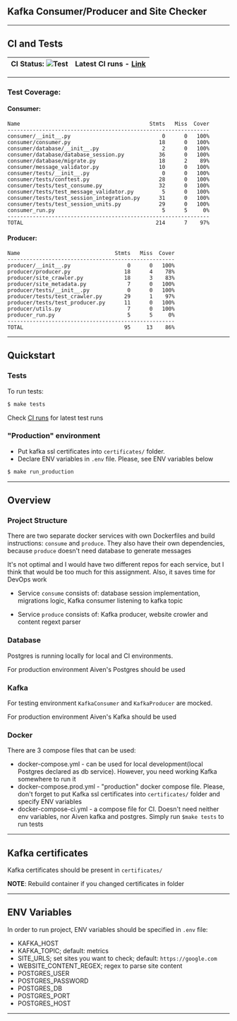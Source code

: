 ## Kafka Consumer/Producer and Site Checker

---

## CI and Tests
| CI Status: ![Test](https://github.com/SHAKOTN/py_kafka_checker/workflows/Test/badge.svg) | Latest CI runs - [Link](https://github.com/SHAKOTN/py_kafka_checker/actions?query=workflow%3ATest)|
|---|---:

---

### Test Coverage:
#### Consumer:
```
Name                                         Stmts   Miss  Cover
----------------------------------------------------------------
consumer/__init__.py                             0      0   100%
consumer/consumer.py                            18      0   100%
consumer/database/__init__.py                    2      0   100%
consumer/database/database_session.py           36      0   100%
consumer/database/migrate.py                    18      2    89%
consumer/message_validator.py                   10      0   100%
consumer/tests/__init__.py                       0      0   100%
consumer/tests/conftest.py                      28      0   100%
consumer/tests/test_consume.py                  32      0   100%
consumer/tests/test_message_validator.py         5      0   100%
consumer/tests/test_session_integration.py      31      0   100%
consumer/tests/test_session_units.py            29      0   100%
consumer_run.py                                  5      5     0%
----------------------------------------------------------------
TOTAL                                          214      7    97%
```

#### Producer:
```
Name                              Stmts   Miss  Cover
-----------------------------------------------------
producer/__init__.py                  0      0   100%
producer/producer.py                 18      4    78%
producer/site_crawler.py             18      3    83%
producer/site_metadata.py             7      0   100%
producer/tests/__init__.py            0      0   100%
producer/tests/test_crawler.py       29      1    97%
producer/tests/test_producer.py      11      0   100%
producer/utils.py                     7      0   100%
producer_run.py                       5      5     0%
-----------------------------------------------------
TOTAL                                95     13    86%
```

---

## Quickstart
### Tests
To run tests:
```bash
$ make tests
```
Check [CI runs]((https://github.com/SHAKOTN/py_kafka_checker/actions?query=workflow%3ATest)) for latest test runs

### "Production" environment
- Put kafka ssl certificates into `certificates/` folder.
- Declare ENV variables in `.env` file. Please, see ENV variables below
```bash
$ make run_production
```

---

## Overview
### Project Structure
There are two separate docker services with own Dockerfiles and build instructions: `consume` and `produce`. They
also have their own dependencies, because `produce` doesn't need database to generate messages

It's not optimal and I would have two different repos for each service, but I think that would be too much for this 
assignment. Also, it saves time for DevOps work

- Service `consume` consists of: database session implementation, 
  migrations  logic, Kafka consumer listening to kafka topic

- Service `produce` consists of: Kafka producer, website crowler and content regext parser

### Database
Postgres is running locally for local and CI environments. 

For production environment Aiven's Postgres should be used

### Kafka
For testing environment `KafkaConsumer` and `KafkaProducer` are mocked. 

For production environment Aiven's Kafka should be used


### Docker
There are 3 compose files that can be used:
- docker-compose.yml - can be used for local development(local Postgres declared as db service). However, you need
working Kafka somewhere to run it
- docker-compose.prod.yml - "production" docker compose file. Please, don't forget to put Kafka ssl certificates into `certificates/`
folder and specify ENV variables
- docker-compose-ci.yml - a compose file for CI. Doesn't need neither env variables, nor Aiven kafka and postgres. Simply run `$make tests` to run tests

---

## Kafka certificates
Kafka certificates should be present in `certificates/`

**NOTE**: Rebuild container if you changed certificates in folder

---

## ENV Variables
In order to run project, ENV variables should be specified in `.env` file:
- KAFKA_HOST 
- KAFKA_TOPIC; default: metrics
- SITE_URLS; set sites you want to check; default: `https://google.com`
- WEBSITE_CONTENT_REGEX; regex to parse site content
- POSTGRES_USER
- POSTGRES_PASSWORD
- POSTGRES_DB
- POSTGRES_PORT
- POSTGRES_HOST

---
